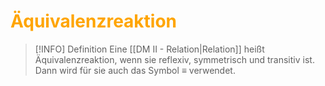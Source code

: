 # <font color = "orange">Äquivalenzreaktion</font>
>[!INFO] Definition
>Eine [[DM II - Relation|Relation]] heißt Äquivalenzreaktion, wenn sie reflexiv, symmetrisch und transitiv ist. Dann wird für sie auch das Symbol $\equiv$ verwendet.

